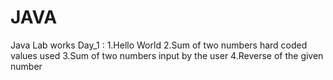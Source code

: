 # JAVA
Java Lab works 
  Day_1 : 1.Hello World
          2.Sum of two numbers hard coded values used
          3.Sum of two numbers input by the user
          4.Reverse of the given number
